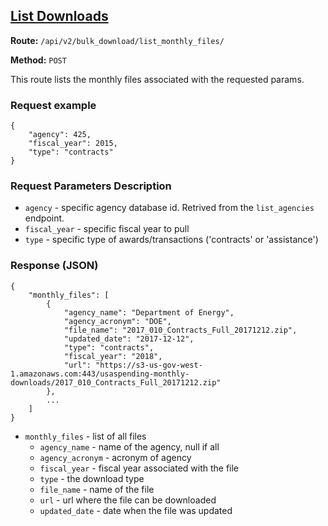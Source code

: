 ## [List Downloads](#list-downloads)
**Route:** `/api/v2/bulk_download/list_monthly_files/`

**Method:** `POST`

This route lists the monthly files associated with the requested params.

### Request example

```
{
    "agency": 425,
    "fiscal_year": 2015,
    "type": "contracts"
}
```

### Request Parameters Description

* `agency` - specific agency database id. Retrived from the `list_agencies` endpoint.
* `fiscal_year` - specific fiscal year to pull
* `type` - specific type of awards/transactions ('contracts' or 'assistance')

### Response (JSON)

```
{
    "monthly_files": [
        {
            "agency_name": "Department of Energy",
            "agency_acronym": "DOE",
            "file_name": "2017_010_Contracts_Full_20171212.zip",
            "updated_date": "2017-12-12",
            "type": "contracts",
            "fiscal_year": "2018",
            "url": "https://s3-us-gov-west-1.amazonaws.com:443/usaspending-monthly-downloads/2017_010_Contracts_Full_20171212.zip"
        },
        ...
    ]
}
```

* `monthly_files` - list of all files
    * `agency_name` - name of the agency, null if all
    * `agency_acronym` - acronym of agency
    * `fiscal_year` - fiscal year associated with the file
    * `type` - the download type
    * `file_name` - name of the file
    * `url` - url where the file can be downloaded
    * `updated_date` - date when the file was updated
